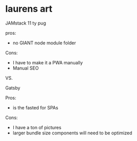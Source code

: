 # laurens art

JAMstack
11 ty
pug

pros:
- no GIANT node module folder

Cons: 
- I have to make it a PWA manually
- Manual SEO

VS.

Gatsby

Pros:
- is the fasted for SPAs

Cons: 
- I have a ton of pictures 
- larger bundle size components will need to be optimized